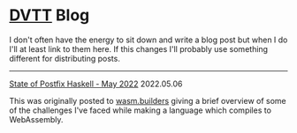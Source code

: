 # [DVTT](https://dvtt.net) Blog
I don't often have the energy to sit down and write a blog post but when I do I'll at least link to them here. If this changes I'll probably use something different for distributing posts.

------
[State of Postfix Haskell - May 2022](ph.2022.5.6)
2022.05.06

This was originally posted to [wasm.builders](https://www.wasm.builders/dvtate/functional-language-which-compiles-to-wasm-1k0k) giving a brief overview of some of the challenges I've faced while making a language which compiles to WebAssembly.

